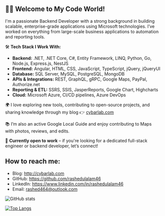 
## 👨‍💻 Welcome to My Code World!

I'm a passionate Backend Developer with a strong background in building scalable, enterprise-grade applications using Microsoft technologies. I’ve worked on everything from large-scale business applications to automation and reporting tools.


🛠️ **Tech Stack I Work With:**
- **Backend:** .NET, .NET Core, C#, Entity Framework, LINQ, Python, Go, Node.js, Express.js, NestJS
- **Frontend:** Angular, HTML, CSS, JavaScript, TypeScript, jQuery, jQueryUI
- **Database:** SQL Server, MySQL, PostgreSQL, MongoDB
- **APIs & Integrations:** REST, GraphQL, gRPC, Google Maps, PayPal, Authorize.net
- **Reporting & ETL:** SSRS, SSIS, JasperReports, Google Chart, Highcharts
- **Cloud:** Microsoft Azure, CI/CD pipelines, Azure DevOps


🌍 I love exploring new tools, contributing to open-source projects, and sharing knowledge through my blog 👉 [cybarlab.com](http://cybarlab.com)

📚 I’m also an active Google Local Guide and enjoy contributing to Maps with photos, reviews, and edits.



🚀 **Currently open to work** – if you're looking for a dedicated full-stack engineer or backend developer, let’s connect!


## How to reach me:
- Blog: http://cybarlab.com
- GitHub: https://github.com/rashedulalam46
- LinkedIn: https://www.linkedin.com/in/rashedulalam46
- Email: rashed464@outlook.com


![GitHub stats](https://github-readme-stats.vercel.app/api?username=rashedulalam46&show_icons=true)  

[![Top Langs](https://github-readme-stats.vercel.app/api/top-langs/?username=rashedulalam46)](https://github.com/anuraghazra/github-readme-stats)


